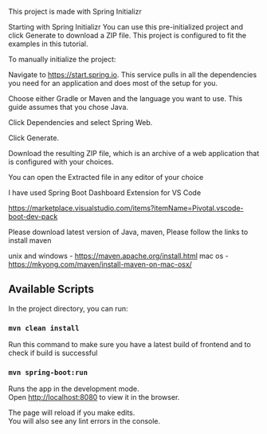 This project is made with Spring Initializr

Starting with Spring Initializr
You can use this pre-initialized project and click Generate to download a ZIP file. This project is configured to fit the examples in this tutorial.

To manually initialize the project:

Navigate to https://start.spring.io. This service pulls in all the dependencies you need for an application and does most of the setup for you.

Choose either Gradle or Maven and the language you want to use. This guide assumes that you chose Java.

Click Dependencies and select Spring Web.

Click Generate.

Download the resulting ZIP file, which is an archive of a web application that is configured with your choices.

You can open the Extracted file in any editor of your choice

I have used Spring Boot Dashboard Extension for VS Code

https://marketplace.visualstudio.com/items?itemName=Pivotal.vscode-boot-dev-pack

Please download latest version of Java, maven,
Please follow the links to install maven

unix and windows - https://maven.apache.org/install.html
mac os - https://mkyong.com/maven/install-maven-on-mac-osx/

## Available Scripts

In the project directory, you can run:

### `mvn clean install`

Run this command to make sure you have a latest build of frontend and to check if build is successful

### `mvn spring-boot:run`

Runs the app in the development mode.\
Open [http://localhost:8080](http://localhost:8080) to view it in the browser.

The page will reload if you make edits.\
You will also see any lint errors in the console.
